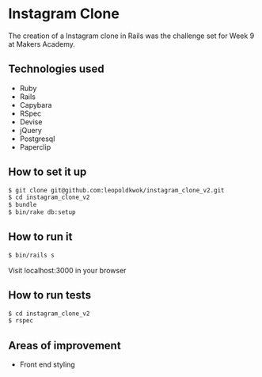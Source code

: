 Instagram Clone
===============

The creation of a Instagram clone in Rails was the challenge set for Week 9 at Makers Academy.

Technologies used
-----------------
- Ruby
- Rails
- Capybara
- RSpec
- Devise
- jQuery
- Postgresql
- Paperclip


How to set it up
-----------------

```sh
$ git clone git@github.com:leopoldkwok/instagram_clone_v2.git
$ cd instagram_clone_v2
$ bundle
$ bin/rake db:setup
```

How to run it
--------------
```sh
$ bin/rails s
```

Visit localhost:3000 in your browser

How to run tests
----------------

```sh
$ cd instagram_clone_v2
$ rspec
```

Areas of improvement
--------------------
- Front end styling